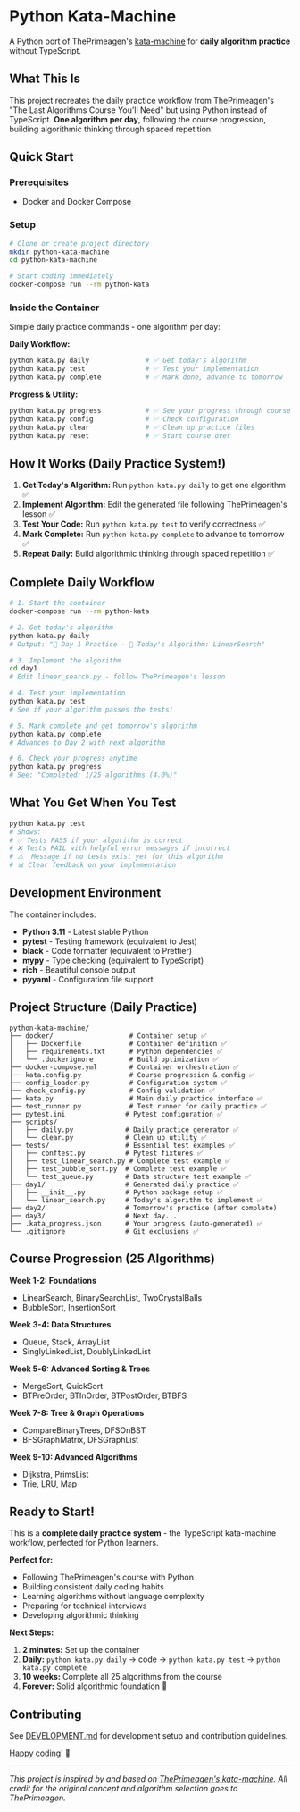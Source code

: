 # Python Kata-Machine

A Python port of ThePrimeagen's [kata-machine](https://github.com/ThePrimeagen/kata-machine) for **daily algorithm practice** without TypeScript.

## What This Is

This project recreates the daily practice workflow from ThePrimeagen's "The Last Algorithms Course You'll Need" but using Python instead of TypeScript. **One algorithm per day**, following the course progression, building algorithmic thinking through spaced repetition.

## Quick Start

### Prerequisites
- Docker and Docker Compose

### Setup
```bash
# Clone or create project directory
mkdir python-kata-machine
cd python-kata-machine

# Start coding immediately
docker-compose run --rm python-kata
```

### Inside the Container
Simple daily practice commands - one algorithm per day:

**Daily Workflow:**
```bash
python kata.py daily              # ✅ Get today's algorithm
python kata.py test               # ✅ Test your implementation  
python kata.py complete           # ✅ Mark done, advance to tomorrow
```

**Progress & Utility:**
```bash
python kata.py progress           # ✅ See your progress through course
python kata.py config             # ✅ Check configuration
python kata.py clear              # ✅ Clean up practice files
python kata.py reset              # ✅ Start course over
```

## How It Works (Daily Practice System!)

1. **Get Today's Algorithm:** Run `python kata.py daily` to get one algorithm ✅
2. **Implement Algorithm:** Edit the generated file following ThePrimeagen's lesson ✅  
3. **Test Your Code:** Run `python kata.py test` to verify correctness ✅
4. **Mark Complete:** Run `python kata.py complete` to advance to tomorrow ✅
5. **Repeat Daily:** Build algorithmic thinking through spaced repetition ✅

## Complete Daily Workflow

```bash
# 1. Start the container
docker-compose run --rm python-kata

# 2. Get today's algorithm
python kata.py daily
# Output: "📅 Day 1 Practice - 🎯 Today's Algorithm: LinearSearch"

# 3. Implement the algorithm  
cd day1
# Edit linear_search.py - follow ThePrimeagen's lesson

# 4. Test your implementation
python kata.py test
# See if your algorithm passes the tests!

# 5. Mark complete and get tomorrow's algorithm
python kata.py complete
# Advances to Day 2 with next algorithm

# 6. Check your progress anytime
python kata.py progress
# See: "Completed: 1/25 algorithms (4.0%)"
```

## What You Get When You Test

```bash
python kata.py test
# Shows:
# ✅ Tests PASS if your algorithm is correct
# ❌ Tests FAIL with helpful error messages if incorrect  
# ⚠️  Message if no tests exist yet for this algorithm
# 📊 Clear feedback on your implementation
```

## Development Environment

The container includes:
- **Python 3.11** - Latest stable Python
- **pytest** - Testing framework (equivalent to Jest)
- **black** - Code formatter (equivalent to Prettier)
- **mypy** - Type checking (equivalent to TypeScript)
- **rich** - Beautiful console output
- **pyyaml** - Configuration file support

## Project Structure (Daily Practice)

```
python-kata-machine/
├── docker/                   # Container setup ✅
│   ├── Dockerfile            # Container definition ✅
│   ├── requirements.txt      # Python dependencies ✅  
│   └── .dockerignore         # Build optimization ✅
├── docker-compose.yml        # Container orchestration ✅
├── kata.config.py            # Course progression & config ✅
├── config_loader.py          # Configuration system ✅  
├── check_config.py           # Config validation ✅
├── kata.py                   # Main daily practice interface ✅
├── test_runner.py            # Test runner for daily practice ✅
├── pytest.ini               # Pytest configuration ✅
├── scripts/
│   ├── daily.py             # Daily practice generator ✅
│   └── clear.py             # Clean up utility ✅
├── tests/                   # Essential test examples ✅
│   ├── conftest.py          # Pytest fixtures ✅
│   ├── test_linear_search.py # Complete test example ✅
│   ├── test_bubble_sort.py  # Complete test example ✅
│   └── test_queue.py        # Data structure test example ✅
├── day1/                    # Generated daily practice ✅
│   ├── __init__.py          # Python package setup ✅
│   └── linear_search.py     # Today's algorithm to implement ✅
├── day2/                    # Tomorrow's practice (after complete)
├── day3/                    # Next day...
├── .kata_progress.json      # Your progress (auto-generated) ✅
└── .gitignore               # Git exclusions ✅
```

## Course Progression (25 Algorithms)

**Week 1-2: Foundations**
- LinearSearch, BinarySearchList, TwoCrystalBalls
- BubbleSort, InsertionSort

**Week 3-4: Data Structures**  
- Queue, Stack, ArrayList
- SinglyLinkedList, DoublyLinkedList

**Week 5-6: Advanced Sorting & Trees**
- MergeSort, QuickSort
- BTPreOrder, BTInOrder, BTPostOrder, BTBFS

**Week 7-8: Tree & Graph Operations**
- CompareBinaryTrees, DFSOnBST
- BFSGraphMatrix, DFSGraphList

**Week 9-10: Advanced Algorithms**
- Dijkstra, PrimsList
- Trie, LRU, Map

## Ready to Start!

This is a **complete daily practice system** - the TypeScript kata-machine workflow, perfected for Python learners.

**Perfect for:**
- Following ThePrimeagen's course with Python
- Building consistent daily coding habits  
- Learning algorithms without language complexity
- Preparing for technical interviews
- Developing algorithmic thinking

**Next Steps:**
1. **2 minutes:** Set up the container  
2. **Daily:** `python kata.py daily` → code → `python kata.py test` → `python kata.py complete`
3. **10 weeks:** Complete all 25 algorithms from the course
4. **Forever:** Solid algorithmic foundation 🎉

## Contributing

See [DEVELOPMENT.md](DEVELOPMENT.md) for development setup and contribution guidelines.

Happy coding! 🚀

---

*This project is inspired by and based on [ThePrimeagen's kata-machine](https://github.com/ThePrimeagen/kata-machine). All credit for the original concept and algorithm selection goes to ThePrimeagen.*
